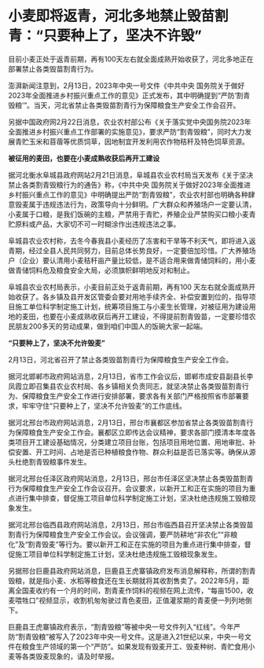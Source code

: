 # 小麦即将返青，河北多地禁止毁苗割青：“只要种上了，坚决不许毁”

目前小麦正处于返青前期，再有100天左右就全面成熟开始收获了，河北多地正在部署禁止各类毁苗割青行为。

澎湃新闻注意到，2月13日，2023年中央一号文件《中共中央
国务院关于做好2023年全面推进乡村振兴重点工作的意见》正式发布，其中明确提到“严防‘割青毁粮’”。当天，河北省禁止各类毁苗割青行为保障粮食生产安全工作会召开。

另据中国政府网2月22日消息，农业农村部公布《关于落实党中央国务院2023年全面推进乡村振兴重点工作部署的实施意见》，要求严防“割青毁粮”，同时大力发展青贮玉米和苜蓿等优质饲草，因地制宜开发利用农作物秸秆及特色饲草资源。

**被征用的麦田，也要在小麦成熟收获后再开工建设**

据河北衡水阜城县政府网站2月21日消息，阜城县农业农村局当天发布《关于坚决禁止各类割青毁粮行为的通告》称，《中共中央
国务院关于做好2023年全面推进乡村振兴重点工作的意见》中明确提出严防“割青毁粮”，农业农村部也明确各种肆意毁麦属于违规违法行为，政策导向十分鲜明。广大群众和养殖场户一定要认清，小麦属于口粮，是我们饭碗的主粮，严禁用于青贮，养殖企业严禁购买口粮小麦青贮原料或产品，大家切不可一时糊涂作出违规违法之事。

阜城县农业农村称，去冬今春我县小麦经历了冻害和干旱等不利天气，即将进入返青期，经过全县人民共同努力，目前总体长势良好，一定要倍加珍惜。广大养殖场户（企业）要认清用小麦秸秆亩产量比较低，是不适合用来做青储饲料的，用小麦做青储饲料危及粮食安全大局，必须旗帜鲜明地反对和制止。

阜城县农业农村局表示，小麦目前正处于返青前期，再有100
天左右就全面成熟开始收获了。各乡镇及县开发区管委会要对用地手续齐全、补偿安置到位的，指导项目施工单位科学制定施工计划，统筹项目施工与小麦生长管理，对被征用为建设用地的麦田，也要在小麦成熟收获后再开工建设，不得提前割青毁苗，一定要珍惜农民朋友200多天的劳动成果，做到咱们中国人的饭碗大家一起端。

**“只要种上了，坚决不允许毁麦”**

2月13日，河北省召开了禁止各类毁苗割青行为保障粮食生产安全工作会。

据河北邯郸市政府网站消息，2月13日，省市工作会议后，邯郸市成安县副县长李凤霞立即召集县农业农村局、各乡镇相关负责同志，就坚决禁止各类毁苗割青行为、保障粮食生产安全工作进行安排部署，要求各有关部门严格按照省市部署要求，牢牢守住“只要种上了，坚决不允许毁麦”的工作底线。

据河北邢台市政府网站消息，2月13日，邢台市襄都区参加省禁止各类毁苗割青行为保障粮食生产安全工作会。襄都区立即传达会议精神，要求各部门摸清本年度各类项目开工建设基础情况，分类建立项目台账，包括项目用地位置、用地审批、补偿安置、开工时间、占地是否已种植粮食作物、群众利益是否已落实等。确保从源头杜绝割青毁粮事件发生。

据河北邢台任泽区政府网站消息，2月13日，邢台市任泽区坚决禁止各类毁苗割青行为保障粮食生产安全工作会议召开。会议要求，以新开工和正在实施的项目为重点进行集中排查，督促施工项目单位科学制定施工计划，坚决杜绝违规施工毁粮现象发生。

据河北邢台临西县政府网站消息，2月13日，邢台市临西县召开坚决禁止各类毁苗割青行为保障粮食生产安全工作会议。会议强调，要严防耕地“非农化”“非粮化”及“割青毁麦”等行为。要以新开工和正在实施的项目为重点进行集中排查，督促施工项目单位科学制定施工计划，坚决杜绝违规施工毁粮现象发生。

另据邢台巨鹿县政府网站消息，巨鹿县王虎寨镇政府发布消息解释称，所谓的割青毁粮，就是指小麦、水稻等粮食还在生长期就将其收割售卖了。2022年5月，距离全国麦收约有一个月的时间，割青麦作饲料的视频在网上流传，“每亩1500，收麦喂牲口”视频显示，收割机匆匆驶过青色麦田，正值灌浆期的青麦便一列列地倒下。

巨鹿县王虎寨镇政府表示，“割青毁粮”等被中央一号文件列入“红线”。今年严防“割青毁粮”被写入了2023年中央一号文件。这是进入21世纪以来，中央一号文件在粮食生产领域的第一个“严防”。如果发现有毁麦开工、毁麦种树、青贮食用小麦等各类毁麦现象的，请及时举报。

